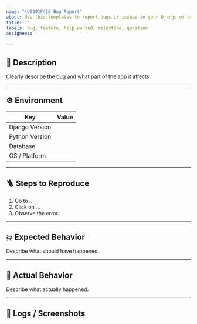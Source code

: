 ```yaml
---
name: "\U0001F41E Bug Report"
about: Use this templates to report bugs or issues in your Django or backend project.
title: ''
labels: bug, feature, help wanted, milestone, question
assignees: ''

---
```


## 🧩 Description
Clearly describe the bug and what part of the app it affects.

---

## ⚙️ Environment
| Key | Value |
|-----|--------|
| Django Version |  |
| Python Version |  |
| Database |  |
| OS / Platform |  |

---

## 🪜 Steps to Reproduce
1. Go to ...
2. Click on ...
3. Observe the error.

---

## 💥 Expected Behavior
Describe what should have happened.

---

## 🧨 Actual Behavior
Describe what actually happened.

---

## 🧪 Logs / Screenshots
